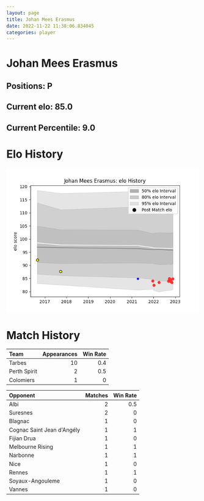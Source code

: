 ```yaml
---  
layout: page  
title: Johan Mees Erasmus  
date: 2022-11-22 11:38:06.834045  
categories: player  
---
```

# Johan Mees Erasmus

## Positions: P

## Current elo: 85.0

## Current Percentile: 9.0

# Elo History


![elo history](history_JohanMeesErasmus.png)
# Match History


| Team         |   Appearances |   Win Rate |
|:-------------|--------------:|-----------:|
| Tarbes       |            10 |        0.4 |
| Perth Spirit |             2 |        0.5 |
| Colomiers    |             1 |        0   |

| Opponent                   |   Matches |   Win Rate |
|:---------------------------|----------:|-----------:|
| Albi                       |         2 |        0.5 |
| Suresnes                   |         2 |        0   |
| Blagnac                    |         1 |        0   |
| Cognac Saint Jean d'Angély |         1 |        1   |
| Fijian Drua                |         1 |        0   |
| Melbourne Rising           |         1 |        1   |
| Narbonne                   |         1 |        1   |
| Nice                       |         1 |        0   |
| Rennes                     |         1 |        1   |
| Soyaux-Angouleme           |         1 |        0   |
| Vannes                     |         1 |        0   |